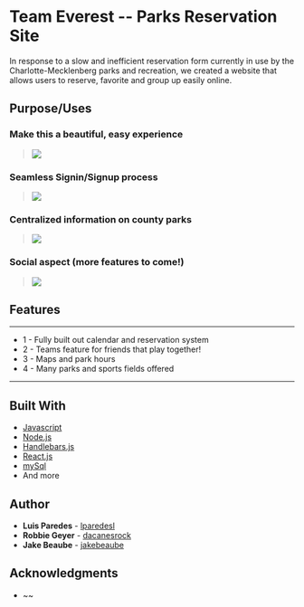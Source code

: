# Team Everest -- Parks Reservation Site
In response to a slow and inefficient reservation form currently in use by the Charlotte-Mecklenberg parks and recreation, we created a website that allows users to reserve, favorite and group up easily online.

## Purpose/Uses

### Make this a beautiful, easy experience
>![](https://media.giphy.com/media/KMQv5z4fIz2rC/giphy.gif)
### Seamless Signin/Signup process
>![](https://media.giphy.com/media/a8itU46hqEvYY/giphy.gif)
### Centralized information on county parks
>![](https://media.giphy.com/media/lkpfKWKNCfgis/giphy.gif)
### Social aspect (more features to come!)
>![](https://media.giphy.com/media/PvZmo9HmX0mac/giphy.gif)

## Features
***
* 1 - Fully built out calendar and reservation system
* 2 - Teams feature for friends that play together!
* 3 - Maps and park hours
* 4 - Many parks and sports fields offered
***

## Built With

* [Javascript](https://www.javascript.com/)
* [Node.js](https://nodejs.org/en/)
* [Handlebars.js](http://handlebarsjs.com/)
* [React.js](https://facebook.github.io/react/)
* [mySql](https://www.mysql.com/)
* And more

## Author

* **Luis Paredes** - [lparedesl](https://github.com/lparedesl)
* **Robbie Geyer** - [dacanesrock](https://github.com/dacanesrock)
* **Jake Beaube** - [jakebeaube](https://github.com/jakebeaube)

## Acknowledgments

* ~~
